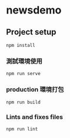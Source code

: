 # newsdemo

## Project setup
```
npm install
```

### 測試環境使用
```
npm run serve
```

### production 環境打包
```
npm run build
```

### Lints and fixes files
```
npm run lint
```
